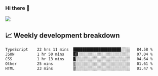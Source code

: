 ### Hi there 👋
<img align="center" src="https://github-readme-stats.vercel.app/api?username=Tumao727&show_icons=true&hide_title=true&theme=dracula" />


## 📈 Weekly development breakdown
<!--START_SECTION:waka-->

```txt
TypeScript    22 hrs 11 mins  █████████████████████░░░░   84.58 %
JSON          1 hr 50 mins    █▓░░░░░░░░░░░░░░░░░░░░░░░   07.04 %
CSS           1 hr 13 mins    █░░░░░░░░░░░░░░░░░░░░░░░░   04.64 %
Other         25 mins         ▒░░░░░░░░░░░░░░░░░░░░░░░░   01.61 %
HTML          23 mins         ▒░░░░░░░░░░░░░░░░░░░░░░░░   01.47 %
```

<!--END_SECTION:waka-->